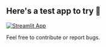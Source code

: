 ## Here's a test app to try 🎈
[![Streamlit App](https://static.streamlit.io/badges/streamlit_badge_black_white.svg)](https://share.streamlit.io/avrabyt/streamlit-tutorials-2021-22/main/Streamlit-AgGrid-Usage/app.py)

Feel free to contribute or report bugs.
